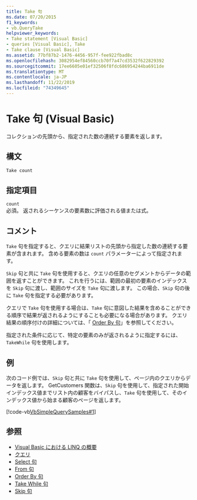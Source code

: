 ```yaml
---
title: Take 句
ms.date: 07/20/2015
f1_keywords:
- vb.QueryTake
helpviewer_keywords:
- Take statement [Visual Basic]
- queries [Visual Basic], Take
- Take clause [Visual Basic]
ms.assetid: 77bf87b2-1476-4456-957f-fee922fbad8c
ms.openlocfilehash: 3082954ef84560ccb70f7a47cd3532f622829392
ms.sourcegitcommit: 17ee6605e01ef32506f8fdc686954244ba6911de
ms.translationtype: MT
ms.contentlocale: ja-JP
ms.lasthandoff: 11/22/2019
ms.locfileid: "74349645"
---
```

# <a name="take-clause-visual-basic"></a>Take 句 (Visual Basic)
コレクションの先頭から、指定された数の連続する要素を返します。  
  
## <a name="syntax"></a>構文  
  
```vb  
Take count  
```  
  
## <a name="parts"></a>指定項目  
 `count`  
 必須。 返されるシーケンスの要素数に評価される値または式。  
  
## <a name="remarks"></a>コメント  
 `Take` 句を指定すると、クエリに結果リストの先頭から指定した数の連続する要素が含まれます。 含める要素の数は `count` パラメーターによって指定されます。  
  
 `Skip` 句と共に `Take` 句を使用すると、クエリの任意のセグメントからデータの範囲を返すことができます。 これを行うには、範囲の最初の要素のインデックスを `Skip` 句に渡し、範囲のサイズを `Take` 句に渡します。 この場合、`Skip` 句の後に `Take` 句を指定する必要があります。  
  
 クエリで `Take` 句を使用する場合は、`Take` 句に意図した結果を含めることができる順序で結果が返されるようにすることも必要になる場合があります。 クエリ結果の順序付けの詳細については、「 [Order By 句](../../../visual-basic/language-reference/queries/order-by-clause.md)」を参照してください。  
  
 指定された条件に応じて、特定の要素のみが返されるように指定するには、`TakeWhile` 句を使用します。  
  
## <a name="example"></a>例  
 次のコード例では、`Skip` 句と共に `Take` 句を使用して、ページ内のクエリからデータを返します。 GetCustomers 関数は、`Skip` 句を使用して、指定された開始インデックス値までリスト内の顧客をバイパスし、`Take` 句を使用して、そのインデックス値から始まる顧客のページを返します。  
  
 [!code-vb[VbSimpleQuerySamples#1](~/samples/snippets/visualbasic/VS_Snippets_VBCSharp/VbSimpleQuerySamples/VB/QuerySamples1.vb#1)]  
  
## <a name="see-also"></a>参照

- [Visual Basic における LINQ の概要](../../../visual-basic/programming-guide/language-features/linq/introduction-to-linq.md)
- [クエリ](../../../visual-basic/language-reference/queries/index.md)
- [Select 句](../../../visual-basic/language-reference/queries/select-clause.md)
- [From 句](../../../visual-basic/language-reference/queries/from-clause.md)
- [Order By 句](../../../visual-basic/language-reference/queries/order-by-clause.md)
- [Take While 句](../../../visual-basic/language-reference/queries/take-while-clause.md)
- [Skip 句](../../../visual-basic/language-reference/queries/skip-clause.md)
